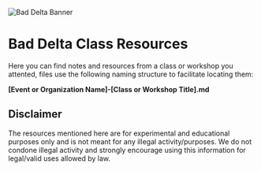 ![Bad Delta Banner](https://github.com/baddelta/classresources/assets/88166281/b6c23e05-67a5-436c-90ec-aded3ffb7e0e)

# Bad Delta Class Resources
Here you can find notes and resources from a class or workshop you attented, files use the following naming structure to facilitate locating them:

**[Event or Organization Name]-[Class or Workshop Title].md**

## Disclaimer
The resources mentioned here are for experimental and educational purposes only and is not meant for any illegal activity/purposes. 
We do not condone illegal activity and strongly encourage using this information for legal/valid uses allowed by law.
